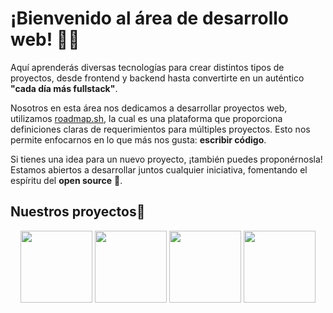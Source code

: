 # ¡Bienvenido al área de desarrollo web!  🧑‍💻

Aquí aprenderás diversas tecnologías para crear distintos tipos de proyectos, desde frontend y backend hasta convertirte en un auténtico **"cada día más fullstack"**.  

Nosotros en esta área nos dedicamos a desarrollar proyectos web, utilizamos [roadmap.sh](https://roadmap.sh/projects), la cual es una plataforma que proporciona definiciones claras de requerimientos para múltiples proyectos. Esto nos permite enfocarnos en lo que más nos gusta: **escribir código**. 

Si tienes una idea para un nuevo proyecto, ¡también puedes proponérnosla! Estamos abiertos a desarrollar juntos cualquier iniciativa, fomentando el espíritu del **open source** 🐧.  



## Nuestros proyectos🚀</h2> </summary>
<div  align="center">
<a align="center" href="https://github.com/binarybrains-upiicsa/tooltip-css" title="tooltip-css"><img align="center" height="115" src="https://github-readme-stats.vercel.app/api/pin/?username=binarybrains-upiicsa&repo=tooltip-css&theme=tokyonight&border_color=61dafb&border_radius=10"></a>
<a align="center" href="https://github.com/binarybrains-upiicsa/basic-dockerfile" title="basic-dockerfile"><img align="center" height="115" src="https://github-readme-stats.vercel.app/api/pin/?username=binarybrains-upiicsa&repo=basic-dockerfile&theme=tokyonight&border_color=61dafb&border_radius=10"></a>
<a align="center" href="https://github.com/binarybrains-upiicsa/age-calculator" title="age-calculator"><img align="center" height="115" src="https://github-readme-stats.vercel.app/api/pin/?username=binarybrains-upiicsa&repo=age-calculator&theme=tokyonight&border_color=61dafb&border_radius=10"></a>
  <a align="center" href="https://github.com/binarybrains-upiicsa/Blogging-Platform-API" title="Blogging-Platform-API"><img align="center" height="115" src="https://github-readme-stats.vercel.app/api/pin/?username=binarybrains-upiicsa&repo=Blogging-Platform-API&theme=tokyonight&border_color=61dafb&border_radius=10"></a>

</div>

